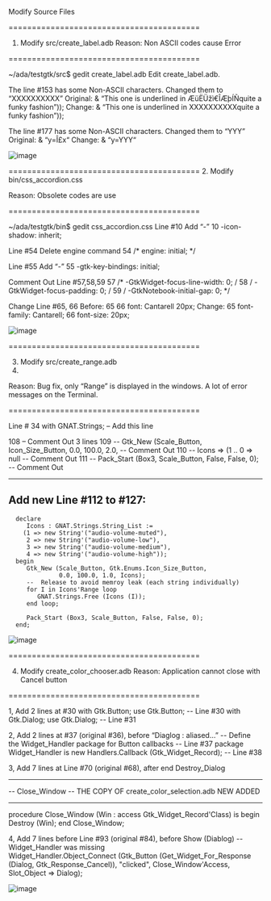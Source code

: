 Modify Source Files

=========================================
1. Modify src/create_label.adb
Reason: Non ASCII codes cause Error

=========================================

~/ada/testgtk/src$ gedit create_label.adb
Edit create_label.adb.

The line #153 has some Non-ASCII characters. 
Changed them to “XXXXXXXXXX”
Original: & “This one is underlined in ÆüËÜžì€ÎÆþÍÑquite a funky fashion”));
Change: & “This one is underlined in XXXXXXXXXXquite a funky fashion”));

The line #177 has some Non-ASCII characters. 
Changed them to “YYY”
Original: & “y=Î£x“
Change: & “y=YYY“

![image](https://github.com/user-attachments/assets/f3b6d263-56dd-456d-9fd1-d4d847d14ae5)



=========================================
2. Modify bin/css_accordion.css

Reason: Obsolete codes are use

=========================================

~/ada/testgtk/bin$ gedit css_accordion.css
Line #10 Add “-”
10 -icon-shadow: inherit;

Line #54 Delete engine command
54 /* engine: initial; */

Line #55 Add “-”
55 -gtk-key-bindings: initial;

Comment Out Line #57,58,59
57 /* -GtkWidget-focus-line-width: 0; / 58 / -GtkWidget-focus-padding: 0; / 59 / -GtkNotebook-initial-gap: 0; */

Change Line #65, 66
Before:
65
66 font: Cantarell 20px;
Change:
65 font-family: Cantarell;
66 font-size: 20px;

![image](https://github.com/user-attachments/assets/df011bbf-3842-4d55-9566-27729f534719)



=========================================

3. Modify src/create_range.adb
4. 
Reason: Bug fix, only “Range” is displayed in the windows.
A lot of error messages on the Terminal.

=========================================

Line #
34   with GNAT.Strings;  –  Add this line

108 –  Comment Out 3 lines
109 --    Gtk_New (Scale_Button, Icon_Size_Button, 0.0, 100.0, 2.0,  --  Comment Out
110 --             Icons => (1 .. 0 => null                          --  Comment Out 
111 --    Pack_Start (Box3, Scale_Button, False, False, 0);          --  Comment Out


----------------------
 Add new Line #112 to #127:
----------------------
      declare
         Icons : GNAT.Strings.String_List := 
        (1 => new String'("audio-volume-muted"),
         2 => new String'("audio-volume-low"),
         3 => new String'("audio-volume-medium"),
         4 => new String'("audio-volume-high"));
      begin
         Gtk_New (Scale_Button, Gtk.Enums.Icon_Size_Button,
                  0.0, 100.0, 1.0, Icons);
         --  Release to avoid memroy leak (each string individually)
         for I in Icons'Range loop
            GNAT.Strings.Free (Icons (I));
         end loop;         
         
         Pack_Start (Box3, Scale_Button, False, False, 0);      
      end;  

![image](https://github.com/user-attachments/assets/46f51624-f8f5-4d67-8228-795abc614f41)



=========================================

4. Modify create_color_chooser.adb
Reason: Application cannot close with Cancel button

=========================================

1, Add 2 lines at #30 
with Gtk.Button;   use Gtk.Button;     --  Line #30
with Gtk.Dialog;   use Gtk.Dialog;     --  Line #31

2, Add 2 lines at #37 (original #36), before “Diaglog : aliased…”
   --  Define the Widget_Handler package for Button callbacks            --  Line #37
   package Widget_Handler is new Handlers.Callback (Gtk_Widget_Record);  -- Line #38   


3, Add 7 lines at Line #70 (original #68), after end Destroy_Dialog

   ------------------
   --  Close_Window --    THE COPY OF create_color_selection.adb NEW ADDED
   
   ------------------
   procedure Close_Window (Win : access Gtk_Widget_Record'Class) is
   begin
      Destroy (Win);
   end Close_Window;   
   
4, Add 7 lines before Line #93 (original #84), before Show (Diablog)
         --  Widget_Handler was missing    
         Widget_Handler.Object_Connect
           (Gtk_Button
              (Get_Widget_For_Response (Dialog, Gtk_Response_Cancel)),
            "clicked",
            Close_Window'Access,
            Slot_Object => Dialog);     

![image](https://github.com/user-attachments/assets/f31305a2-e479-46a1-812e-575aea7f6244)


